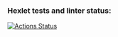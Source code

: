 ### Hexlet tests and linter status:
[![Actions Status](https://github.com/MiriyaMaria/layout-designer-project-lvl2/workflows/hexlet-check/badge.svg)](https://github.com/MiriyaMaria/layout-designer-project-lvl2/actions)